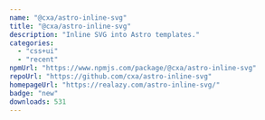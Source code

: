 ```yaml
---
name: "@cxa/astro-inline-svg"
title: "@cxa/astro-inline-svg"
description: "Inline SVG into Astro templates."
categories:
  - "css+ui"
  - "recent"
npmUrl: "https://www.npmjs.com/package/@cxa/astro-inline-svg"
repoUrl: "https://github.com/cxa/astro-inline-svg"
homepageUrl: "https://realazy.com/astro-inline-svg/"
badge: "new"
downloads: 531
---
```

